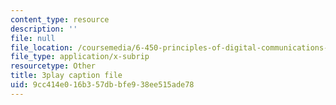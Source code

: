 ```yaml
---
content_type: resource
description: ''
file: null
file_location: /coursemedia/6-450-principles-of-digital-communications-i-fall-2006/9cc414e016b357dbbfe938ee515ade78_QstZW4N4SX8.vtt
file_type: application/x-subrip
resourcetype: Other
title: 3play caption file
uid: 9cc414e0-16b3-57db-bfe9-38ee515ade78
---
```

